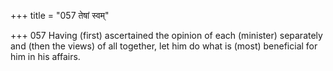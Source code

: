 +++
title = "057 तेषां स्वम्"

+++
057	Having (first) ascertained the opinion of each (minister) separately and (then the views) of all together, let him do what is (most) beneficial for him in his affairs.